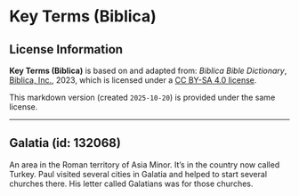 # Key Terms (Biblica)

## License Information

**Key Terms (Biblica)** is based on and adapted from: _Biblica Bible Dictionary_, [Biblica, Inc.](https://www.biblica.com/), 2023, which is licensed under a [CC BY-SA 4.0 license](https://creativecommons.org/licenses/by-sa/4.0/legalcode.en).

This markdown version (created `2025-10-20`) is provided under the same license.



--------------------------------

## Galatia (id: 132068)

An area in the Roman territory of Asia Minor. It’s in the country now called Turkey. Paul visited several cities in Galatia and helped to start several churches there. His letter called Galatians was for those churches.



